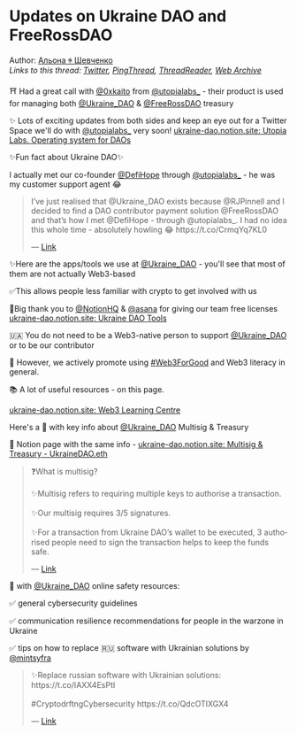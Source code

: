 # Updates on Ukraine DAO and FreeRossDAO

Author: [Альона ꑭ Шевченко](https://twitter.com/cryptodrftng)  
*Links to this thread: [Twitter](https://twitter.com/cryptodrftng/status/1546901913412812800), [PingThread](https://pingthread.com/thread/1546901913412812800), [ThreadReader](https://threadreaderapp.com/thread/1546901913412812800.html), [Web Archive](https://web.archive.org/web/*/https://twitter.com/cryptodrftng/status/1546901913412812800)*

⛩ Had a great call with [@0xkaito](https://twitter.com/0xkaito) from [@utopialabs_](https://twitter.com/utopialabs_) - their product is used for managing both [@Ukraine_DAO](https://twitter.com/Ukraine_DAO) & [@FreeRossDAO](https://twitter.com/FreeRossDAO) treasury

✨ Lots of exciting updates from both sides and keep an eye out for a Twitter Space we'll do with [@utopialabs_](https://twitter.com/utopialabs_) very soon!
[ukraine-dao.notion.site: Utopia Labs. Operating system for DAOs](https://ukraine-dao.notion.site/Utopia-Labs-Operating-system-for-DAOs-f8016b863fd44fc082706591f87f5706)

✨Fun fact about Ukraine DAO✨

I actually met our co-founder [@DefiHope](https://twitter.com/DefiHope) through [@utopialabs_](https://twitter.com/utopialabs_) - he was my customer support agent 😂

<blockquote class="twitter-tweet">
    <p lang="en" dir="ltr">
    I’ve just realised that @Ukraine_DAO exists because @RJPinnell and I decided to find a DAO contributor payment solution @FreeRossDAO and that’s how I met @DefiHope - through @utopialabs_. I had no idea this whole time - absolutely howling 😂 https://t.co/CrmqYq7KL0<br />
    </p>
    &mdash; <a href="https://twitter.com/cryptodrftng/status/1499313417647280131">Link</a>
</blockquote>

✨Here are the apps/tools we use at [@Ukraine_DAO](https://twitter.com/Ukraine_DAO) - you'll see that most of them are not actually Web3-based

✅This allows people less familiar with crypto to get involved with us

💝Big thank you to [@NotionHQ](https://twitter.com/NotionHQ) & [@asana](https://twitter.com/asana) for giving our team free licenses 
[ukraine-dao.notion.site: Ukraine DAO Tools](https://ukraine-dao.notion.site/Ukraine-DAO-Tools-52bb58f335624089b20bbadf22ac3a70)

🇺🇦 You do not need to be a Web3-native person to support [@Ukraine_DAO](https://twitter.com/Ukraine_DAO) or to be our contributor

🌱 However, we actively promote using [#Web3ForGood](https://twitter.com/hashtag/Web3ForGood) and Web3 literacy in general.

📚 A lot of useful resources - on this page.

[ukraine-dao.notion.site: Web3 Learning Centre](https://ukraine-dao.notion.site/Web3-Learning-Centre-091b947c63bf4474a5f660110b207a8b)

Here's a 🧵 with key info about [@Ukraine_DAO](https://twitter.com/Ukraine_DAO) Multisig & Treasury 

📝 Notion page with the same info - [ukraine-dao.notion.site: Multisig & Treasury - UkraineDAO.eth](https://ukraine-dao.notion.site/Multisig-Treasury-UkraineDAO-eth-b080b59f794848fa8f6ac1b22575792c)

<blockquote class="twitter-tweet">
    <p lang="en" dir="ltr">
    ❓What is multisig?<br />
    <br />
    ✨Multisig refers to requiring multiple keys to authorise a transaction. <br />
    <br />
    ✨Our multisig requires 3/5 signatures. <br />
    <br />
    ✨For a transaction from Ukraine DAO’s wallet to be executed, 3 authorised people need to sign the transaction helps to keep the funds safe.<br />
    </p>
    &mdash; <a href="https://twitter.com/Ukraine_DAO/status/1540845740733366273">Link</a>
</blockquote>

🧵 with [@Ukraine_DAO](https://twitter.com/Ukraine_DAO) online safety resources:

✅ general cybersecurity guidelines

✅ communication resilience recommendations for people in the warzone in Ukraine

✅ tips on how to replace 🇷🇺 software with Ukrainian solutions by [@mintsyfra](https://twitter.com/mintsyfra)

<blockquote class="twitter-tweet">
    <p lang="en" dir="ltr">
    ✨Replace russian software with Ukrainian solutions: https://t.co/IAXX4EsPtI<br />
    <br />
    #CryptodrftngCybersecurity https://t.co/QdcOTIXGX4<br />
    </p>
    &mdash; <a href="https://twitter.com/cryptodrftng/status/1545404331922432001">Link</a>
</blockquote>
